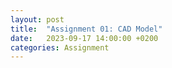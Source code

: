 ```yaml
---
layout: post
title:  "Assignment 01: CAD Model"
date:   2023-09-17 14:00:00 +0200
categories: Assignment
---
```

